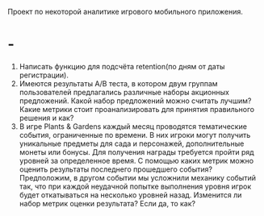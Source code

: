 Проект по некоторой аналитике игрового мобильного приложения.
# -
1. Написать функцию для подсчёта retention(по дням от даты регистрации).
2. Имеются результаты A/B теста, в котором двум группам пользователей предлагались различные наборы акционных предложений. Какой набор предложений можно считать лучшим? Какие метрики стоит проанализировать для принятия правильного решения и как?
3. В игре Plants & Gardens каждый месяц проводятся тематические события, ограниченные по времени. В них игроки могут получить уникальные предметы для сада и персонажей, дополнительные монеты или бонусы. Для получения награды требуется пройти ряд уровней за определенное время. С помощью каких метрик можно оценить результаты последнего прошедшего события?Предположим, в другом событии мы усложнили механику событий так, что при каждой неудачной попытке выполнения уровня игрок будет откатываться на несколько уровней назад. Изменится ли набор метрик оценки результата? Если да, то как?
